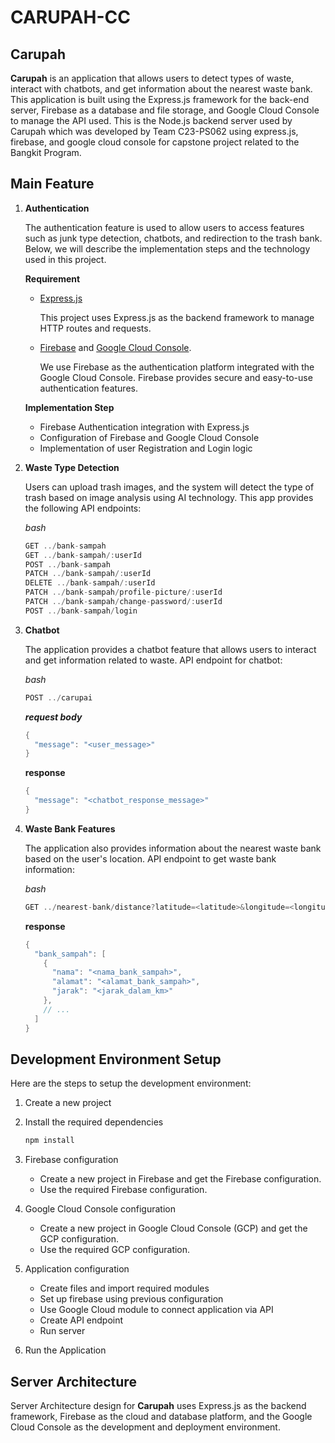 # CARUPAH-CC

## Carupah

**Carupah** is an application that allows users to detect types of waste, interact with chatbots, and get information about the nearest waste bank. This application is built using the Express.js framework for the back-end server, Firebase as a database and file storage, and Google Cloud Console to manage the API used.
This is the Node.js backend server used by Carupah which was developed by Team C23-PS062 using express.js, firebase, and google cloud console for capstone project  related to the Bangkit Program.

## Main Feature

1. **Authentication**
    
    The authentication feature is used to allow users to access features such as junk type detection, chatbots, and redirection to the trash bank. Below, we will describe the implementation steps and the technology used in this project.
    
    **********************Requirement**********************
    
    - [Express.js](https://expressjs.com/)
        
        This project uses Express.js as the backend framework to manage HTTP routes and requests.
        
    - [Firebase](https://firebase.google.com/docs) and [Google Cloud Console](https://cloud.google.com/docs).
        
        We use Firebase as the authentication platform integrated with the Google Cloud Console. Firebase provides secure and easy-to-use authentication features.
        
    
    **************************************Implementation Step**************************************
    
    - Firebase Authentication integration with Express.js
    - Configuration of Firebase and Google Cloud Console
    - Implementation of user Registration and Login logic
    
2. **Waste Type Detection**
    
    Users can upload trash images, and the system will detect the type of trash based on image analysis using AI technology. This app provides the following API endpoints:
    
    *bash*
    
    ```java
    GET ../bank-sampah
    GET ../bank-sampah/:userId
    POST ../bank-sampah
    PATCH ../bank-sampah/:userId
    DELETE ../bank-sampah/:userId
    PATCH ../bank-sampah/profile-picture/:userId
    PATCH ../bank-sampah/change-password/:userId
    POST ../bank-sampah/login
    ```
    
3. **Chatbot**
    
    The application provides a chatbot feature that allows users to interact and get information related to waste. API endpoint for chatbot:
    
    *bash*
    
    ```java
    POST ../carupai
    ```
    
    ***request body***
    
    ```java
    {
      "message": "<user_message>"
    }
    ```
    
    ********response********
    
    ```java
    {
      "message": "<chatbot_response_message>"
    }
    ```
    
4. **Waste Bank Features**
    
    The application also provides information about the nearest waste bank based on the user's location. API endpoint to get waste bank information:
    
    *bash*
    
    ```java
    GET ../nearest-bank/distance?latitude=<latitude>&longitude=<longitude>
    ```
    
    ********response********
    
    ```java
    {
      "bank_sampah": [
        {
          "nama": "<nama_bank_sampah>",
          "alamat": "<alamat_bank_sampah>",
          "jarak": "<jarak_dalam_km>"
        },
        // ...
      ]
    }
    ```
    

## Development Environment Setup

Here are the steps to setup the development environment:

1. Create a new project
2. Install the required dependencies
    
    ```java
    npm install
    ```
    
3. Firebase configuration
    - Create a new project in Firebase and get the Firebase configuration.
    - Use the required Firebase configuration.
4. Google Cloud Console configuration
    - Create a new project in Google Cloud Console (GCP) and get the GCP configuration.
    - Use the required GCP configuration.
5. Application configuration 
    - Create files and import required modules
    - Set up firebase using previous configuration
    - Use Google Cloud module to connect application via API
    - Create API endpoint
    - Run server
6. Run the Application


## Server Architecture

Server Architecture design for ********Carupah******** uses Express.js as the backend framework, Firebase as the cloud and database platform, and the Google Cloud Console as the development and deployment environment.
